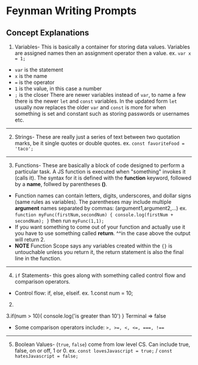 # Feynman Writing Prompts

## Concept Explanations

1. Variables- This is basically a container for storing data values. Variables are assigned names then an assignment operator then a value. 
ex. `var x = 1;`
* `var` is the statement
* `x` is the name
* `=` is the operator
* `1` is the value, in this case a number
* `;` is the closer 
There are newer variables instead of `var`, to name a few there is the newer `let` and `const` variables. In the updated form `let` usually now replaces the older `var` and `const` is more for when something is set and constant such as storing passwords or usernames etc. 
----
2. Strings- These are really just a series of text between two quotation marks, be it single quotes or double quotes. 
ex. `const favoriteFood = 'taco';`
----
3. Functions- These are basically a block of code designed to perform a particular task. A JS function is executed when "something" invokes it (calls it). The syntax for it is defined with the __function__ keyword, followed by a __name__, follwed by parentheses __()__. 
* Function names can contain letters, digits, underscores, and dollar signs (same rules as variables). The parentheses may include multiple __argument__ names separated by commas: (argument1,argument2,...)
ex. 
`function myFunc(firstNum,secondNum) { console.log(firstNum + secondNum); }`
then run `myFunc(1,1);`
* If you want something to come out of your function and actually use it you have to use something called __return__. ^^in the case above the output will return 2.
* **NOTE** Function Scope says any variables created within the `{}` is untouchable unless you return it, the return statement is also the final line in the function.
----
4. `if` Statements- this goes along with something called control flow and comparison operators.
* Control flow: if, else, elseif.
ex.
1.const num = 10;
2.
3.if(num > 10){
    console.log('is greater than 10')
}
Terminal => false
* Some comparison operators include: `>, >=, <, <=, ===, !==`
----
5. Boolean Values- (`true`, `false`) come from low level CS. Can include true, false, on or off, 1 or 0. 
ex. `const lovesJavascript = true;` / `const hatesJavascript = false;`